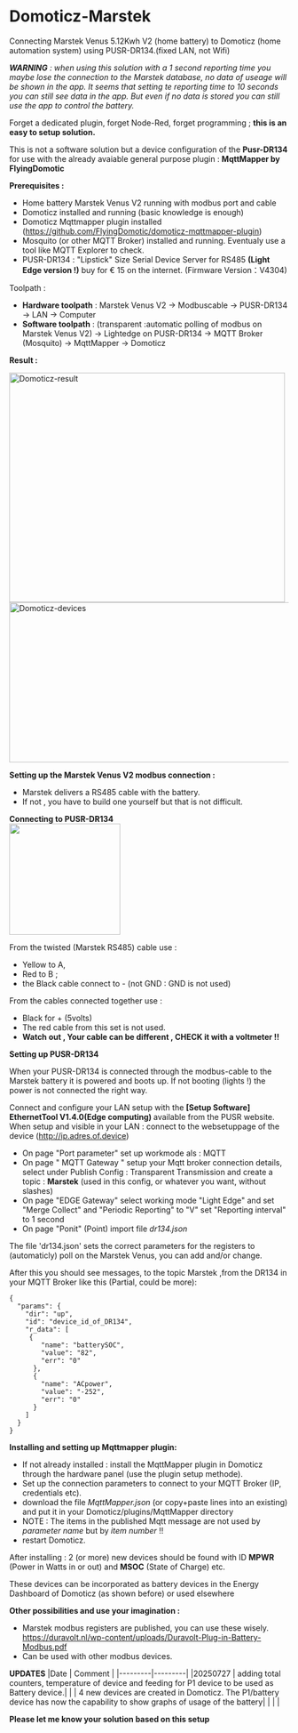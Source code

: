 # Domoticz-Marstek
Connecting Marstek Venus 5.12Kwh V2 (home battery) to Domoticz (home automation system) using PUSR-DR134.(fixed LAN, not Wifi)

<i><b>WARNING</b> : when using this solution with a 1 second reporting time you maybe lose the connection to the Marstek database, no data of useage will be shown in the app. 
It seems that setting te reporting time to 10 seconds you can still see data in the app.
But even if no data is stored you can still use the app to control the battery.</i>

Forget a dedicated plugin, forget Node-Red, forget programming ; <b>this is an easy to setup solution.</b>

This is not a software solution but a device configuration of the <b>Pusr-DR134</b> for use with the already avaiable general purpose plugin : <b>MqttMapper by FlyingDomotic</b>

<b>Prerequisites :</b>
  * Home battery Marstek Venus V2 running with modbus port and cable
  * Domoticz installed and running (basic knowledge is enough)
  * Domoticz Mqttmapper plugin installed  (https://github.com/FlyingDomotic/domoticz-mqttmapper-plugin)   
  * Mosquito (or other MQTT Broker) installed and running. Eventualy use a tool like MQTT Explorer to check.
  * PUSR-DR134 : "Lipstick" Size Serial Device Server for RS485 <b>(Light Edge version !)</b> buy for € 15 on the internet. (Firmware Version：V4304)

Toolpath :
  * <b>Hardware toolpath</b> : Marstek Venus V2 -> Modbuscable -> PUSR-DR134 -> LAN -> Computer
  * <b>Software toolpath</b> : (transparent :automatic polling of modbus on Marstek Venus V2) -> Lightedge on PUSR-DR134 -> MQTT Broker (Mosquito) -> MqttMapper -> Domoticz

<b>Result : </b>

<img width="497" height="413" alt="Domoticz-result" src="https://github.com/user-attachments/assets/84ad113f-1b7a-42d5-974f-11a1b812934b" />

<img width="1084" height="288" alt="Domoticz-devices" src="https://github.com/user-attachments/assets/d52673aa-6b23-4f2f-9b31-b376432cc503" />

<b>Setting up the Marstek Venus V2 modbus connection :</b>
  * Marstek delivers a RS485 cable with the battery.
  * If not , you have to build one yourself but that is not difficult.

<b>Connecting to PUSR-DR134</b>    
<img src="https://github.com/user-attachments/assets/f4eed6a8-ce7b-4c4f-8bcf-92a484edf0b6" width="200">

From the twisted (Marstek RS485) cable use :
  * Yellow to A,
  * Red to B ;
  * the Black cable connect to - (not GND : GND is not used)

From the cables connected together use : 
  * Black for + (5volts)
  * The red cable from this set is not used.
  * <b>Watch out , Your cable can be different , CHECK it with a voltmeter !!</b>

<b>Setting up PUSR-DR134</b>

When your PUSR-DR134 is connected through the modbus-cable to the Marstek battery it is powered and boots up.
If not booting (lights !) the power is not connected the right way.

Connect and configure your LAN setup with the <b>[Setup Software] EthernetTool V1.4.0(Edge computing) </b> available from the PUSR website.
When setup and visible in your LAN : connect to the websetuppage  of the device (http://ip.adres.of.device)

 * On page "Port parameter" set up workmode als : MQTT
 * On page " MQTT Gateway " setup your Mqtt broker connection details, select under Publish Config : Transparent Transmission and create a topic : <b>Marstek</b> (used in this config, or whatever you want, without slashes)
 * On page "EDGE Gateway" select working mode "Light Edge" and set "Merge Collect" and "Periodic Reporting" to "V" set "Reporting interval" to 1 second
 * On page "Ponit" (Point) import file <i>dr134.json</i>

The file 'dr134.json' sets the correct parameters for the registers to (automaticly) poll on the Marstek Venus, you can add and/or change.

After this you should see messages, to the topic Marstek ,from the DR134 in your MQTT Broker like this (Partial, could be more):

````
{
  "params": {
    "dir": "up",
    "id": "device_id_of_DR134",
    "r_data": [
     {
        "name": "batterySOC",
        "value": "82",
        "err": "0"
      },
      {
        "name": "ACpower",
        "value": "-252",
        "err": "0"
      }
    ]
  }
}
````

<b>Installing and setting up Mqttmapper plugin:</b>
  * If not already installed : install the MqttMapper plugin in Domoticz through the hardware panel (use the plugin setup methode).
  * Set up the connection parameters to connect to your MQTT Broker (IP, credentials etc).
  * download the file <i>MqttMapper.json</i> (or copy+paste lines into an existing) and put it in your Domoticz/plugins/MqttMapper directory
  * NOTE : The items in the published Mqtt message are not used by <i>parameter name</i> but by <i>item number</i> !! 
  * restart Domoticz.

After installing : 2 (or more) new devices should be found with ID <b>MPWR</b> (Power in Watts in or out) and <b>MSOC</b> (State of Charge) etc.
 
These devices can be incorporated as battery devices in the Energy Dashboard of Domoticz (as shown before) or used elsewhere

<b>Other possibilities and use your imagination :</b>
  * Marstek modbus registers are published, you can use these wisely. https://duravolt.nl/wp-content/uploads/Duravolt-Plug-in-Battery-Modbus.pdf
  * Can be used with other modbus devices.

<b>UPDATES</b>
|Date     | Comment |
|---------|---------|
|20250727 | adding total counters, temperature of device and feeding for P1 device to be used as Battery device.|
|         | 4 new devices are created in Domoticz. The P1/battery device has now the capability to show graphs of usage of the battery|
|         |         |

<b>Please let me know your solution based on this setup</b>



